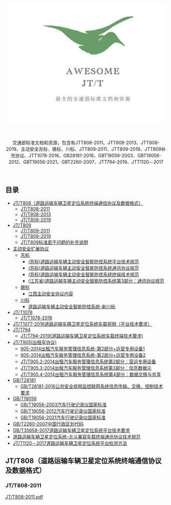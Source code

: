 <div align="center">
	<div>
		<img width="500" src="media/jtt-logo.png" alt="Awesome Node.js">
		<br>
    <br>
    <br>
    <p>交通部标准文档和资源，包含有JTT808-2011、JTT808-2013、JTT808-2019、主动安全苏标、赣标、川标、JTT809-2011、JTT809-2019、JTT809补充协议、JTT1078-2016、GB28181-2016、GBT19056-2003、GBT19056-2012、GBT19056-2021、GBT2260-2007、JTT794-2019、JTT1120－2017
	  </p>
    <br>
	</div>
</div>


## 目录

- [JT/T808（道路运输车辆卫星定位系统终端通信协议及数据格式）](#JT/T808（道路运输车辆卫星定位系统终端通信协议及数据格式）)
    - [JT/T808-2011](#JT/T808-2011)
    - [JT/T808-2013](JT/T808-2013)
    - [JT/T808-2019](JT/T808-2019)
- [JT/T809](JT/T809)
  - [JT/T809-2011](JT/T809-2011)
  - [JT/T809-2019](JT/T809-2019)
  - [JT/T809标准若干问题的补充说明](JT/T809标准若干问题的补充说明)
- [主动安全扩展协议](主动安全扩展协议)
  - [苏标](苏标)
    - [(苏标)道路运输车辆主动安全智能防控系统平台技术规范]((苏标)道路运输车辆主动安全智能防控系统平台技术规范)
    - [(苏标)道路运输车辆主动安全智能防控系统通讯协议规范]((苏标)道路运输车辆主动安全智能防控系统通讯协议规范)
    - [(苏标)道路运输车辆主动安全智能防控系统终端技术规范]((苏标)道路运输车辆主动安全智能防控系统终端技术规范)
    - [(江苏省)道路运输车辆主动安全智能防控系统第3部分：通讯协议规范]((江苏省)道路运输车辆主动安全智能防控系统第3部分：通讯协议规范)
  - [赣标](赣标)
    - [江西主动安全协议内容](江西主动安全协议内容)
  - [川标](川标)
    - [道路运输车辆主动安全智能防控系统-新川标](道路运输车辆主动安全智能防控系统-新川标)
- [JT/T1078](JT/T1078)
  - [JT/T1078-2016](JT/T1078-2016)
- [JT/T1077-2016道路运输车辆卫星定位系统车载视频（平台技术要求）](JT/T1077-2016道路运输车辆卫星定位系统车载视频（平台技术要求）)
- [JT/T794](JT/T794)
  - [JT/T794-2019(道路运输车辆卫星定位系统车载终端技术要求)](JT/T794-2019(道路运输车辆卫星定位系统车载终端技术要求))
- [JT/T905(出租车协议)](JT/T905(出租车协议))
  - [905-2014出租汽车服务管理信息系统-第2部分+运营专用设备1](905-2014出租汽车服务管理信息系统-第2部分+运营专用设备1)
  - [905-2014出租汽车服务管理信息系统-第2部分+运营专用设备2](905-2014出租汽车服务管理信息系统-第2部分+运营专用设备2)
  - [JT/T905.2-2014出租汽车服务管理信息系统第2部分：营运专用设备](JT/T905.2-2014出租汽车服务管理信息系统第2部分:营运专用设备)
  - [JT/T905.3-2014出租汽车服务管理信息系统第3部分：信息数据元](JT/T905.3-2014出租汽车服务管理信息系统第3部分：信息数据元)
  - [JT/T905.4-2014出租汽车服务管理信息系统第4部分：数据交换与共享](JT/T905.4-2014出租汽车服务管理信息系统第4部分：数据交换与共享)
- [GB/T28181](GB/T28181)
  - [GB/T28181-2016公共安全视频监控联网系统信息传输、交换、控制技术要求](GB/T28181-2016公共安全视频监控联网系统信息传输、交换、控制技术要求)
- [GB/T19056](GB/T19056)
  - [GB/T19056-2003汽车行驶记录仪国家标准](GB/T19056-2003汽车行驶记录仪国家标准)
  - [GB/T19056-2012汽车行驶记录仪国家标准](GB/T19056-2012汽车行驶记录仪国家标准)
  - [GB/T19056-2021汽车行驶记录仪国家标准](GB/T19056-2021汽车行驶记录仪国家标准)
- [GB/T2260-2007中国行政区划代码](GB/T2260-2007中国行政区划代码)
- [GB/T35658-2017道路运输车辆卫星定位系统平台技术要求](GB/T35658-2017道路运输车辆卫星定位系统平台技术要求)
- [道路运输车辆卫星定位系统-北斗兼容车载终端通讯协议技术规范](道路运输车辆卫星定位系统-北斗兼容车载终端通讯协议技术规范)
- [JT/T1120－2017道路运输车辆卫星定位系统平台检测方法](JT/T1120－2017道路运输车辆卫星定位系统平台检测方法)



##  JT/T808（道路运输车辆卫星定位系统终端通信协议及数据格式）

### JT/T808-2011
[JT/T808-2011.pdf](/media/docs/JTT-808-2011.pdf)